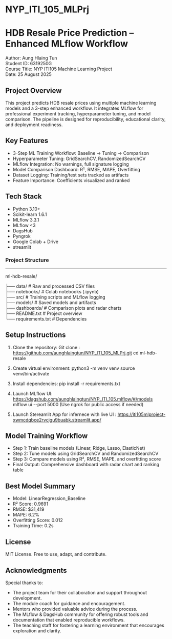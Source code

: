 # NYP_ITI_105_MLPrj
HDB Resale Price Prediction – Enhanced MLflow Workflow
=======================================================

Author: Aung Hlaing Tun\
Student ID: 6319250G\
Course Title: NYP ITI105 Machine Learning Project\
Date: 25 August 2025

Project Overview
----------------
This project predicts HDB resale prices using multiple machine learning models and a 3-step enhanced workflow. 
It integrates MLflow for professional experiment tracking, hyperparameter tuning, and model comparison. 
The pipeline is designed for reproducibility, educational clarity, and deployment readiness.

Key Features
------------
- 3-Step ML Training Workflow: Baseline → Tuning → Comparison
- Hyperparameter Tuning: GridSearchCV, RandomizedSearchCV
- MLflow Integration: No warnings, full signature logging
- Model Comparison Dashboard: R², RMSE, MAPE, Overfitting
- Dataset Logging: Training/test sets tracked as artifacts
- Feature Importance: Coefficients visualized and ranked

Tech Stack
----------
- Python 3.10+
- Scikit-learn 1.6.1
- MLflow 3.3.1
- MLflow <3
- DagsHub
- Pyngrok
- Google Colab + Drive
- streamlit 
  

  

### Project Structure
-----------------
 ml-hdb-resale/
 
├── data/                  # Raw and processed CSV files\
├── notebooks/             # Colab notebooks (.ipynb)\
├── src/                   # Training scripts and MLflow logging\
├── models/                # Saved models and artifacts\
├── dashboards/            # Comparison plots and radar charts\
├── README.txt             # Project overview\
└── requirements.txt       # Dependencies

Setup Instructions
------------------
1. Clone the repository:
   Git clone : https://github.com/aunghlaingtun/NYP_ITI_105_MLPrj.git
   cd ml-hdb-resale

2. Create virtual environment:
   python3 -m venv venv
   source venv/bin/activate

3. Install dependencies:
   pip install -r requirements.txt

4. Launch MLflow UI:
   https://dagshub.com/aunghlaingtun/NYP_ITI_105.mlflow/#/models
   mlflow ui --port 5000
   (Use ngrok for public access if needed)
5. Launch Stereamlit App for infernece with live UI :
   https://iti105mlproject-xwmcdqbce2rvcjgu9buabk.streamlit.app/

Model Training Workflow
-----------------------
- Step 1: Train baseline models (Linear, Ridge, Lasso, ElasticNet)
- Step 2: Tune models using GridSearchCV and RandomizedSearchCV
- Step 3: Compare models using R², RMSE, MAPE, and overfitting score
- Final Output: Comprehensive dashboard with radar chart and ranking table

Best Model Summary
------------------
- Model: LinearRegression_Baseline
- R² Score: 0.9691
- RMSE: $31,419
- MAPE: 6.2%
- Overfitting Score: 0.012
- Training Time: 0.2s

License
-------
MIT License. Free to use, adapt, and contribute.

Acknowledgments
----------------
Special thanks to:

- The project team for their collaboration and support throughout development.  
- The module coach for guidance and encouragement.  
- Mentors who provided valuable advice during the process.  
- The MLflow & DagsHub community for offering robust tools and documentation that enabled reproducible workflows.  
- The teaching staff for fostering a learning environment that encourages exploration and clarity.


